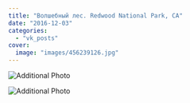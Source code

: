 ```yaml
---
title: "Волшебный лес. Redwood National Park, CA"
date: "2016-12-03"
categories: 
  - "vk_posts"
cover:
  image: "images/456239126.jpg"
---
```


![Additional Photo](https://vodpop.ru/wp-content/uploads/2023/07/456239127.jpg)

![Additional Photo](https://vodpop.ru/wp-content/uploads/2023/07/456239128.jpg)
